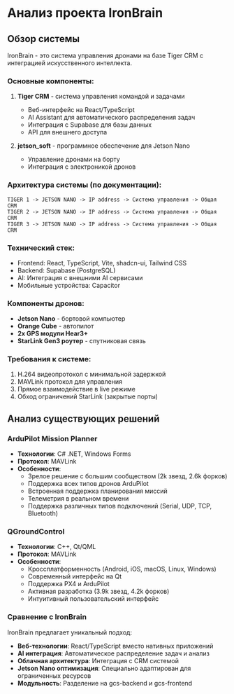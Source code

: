 # Анализ проекта IronBrain

## Обзор системы

IronBrain - это система управления дронами на базе Tiger CRM с интеграцией искусственного интеллекта.

### Основные компоненты:

1. **Tiger CRM** - система управления командой и задачами
   - Веб-интерфейс на React/TypeScript
   - AI Assistant для автоматического распределения задач
   - Интеграция с Supabase для базы данных
   - API для внешнего доступа

2. **jetson_soft** - программное обеспечение для Jetson Nano
   - Управление дронами на борту
   - Интеграция с электроникой дронов

### Архитектура системы (по документации):

```
TIGER 1 -> JETSON NANO -> IP address -> Система управления -> Общая CRM
TIGER 2 -> JETSON NANO -> IP address -> Система управления -> Общая CRM  
TIGER 3 -> JETSON NANO -> IP address -> Система управления -> Общая CRM
```

### Технический стек:
- Frontend: React, TypeScript, Vite, shadcn-ui, Tailwind CSS
- Backend: Supabase (PostgreSQL)
- AI: Интеграция с внешними AI сервисами
- Мобильные устройства: Capacitor

### Компоненты дронов:
- **Jetson Nano** - бортовой компьютер
- **Orange Cube** - автопилот
- **2x GPS модули Hear3+**
- **StarLink Gen3 роутер** - спутниковая связь

### Требования к системе:
1. H.264 видеопротокол с минимальной задержкой
2. MAVLink протокол для управления
3. Прямое взаимодействие в live режиме
4. Обход ограничений StarLink (закрытые порты)



## Анализ существующих решений

### ArduPilot Mission Planner
- **Технологии**: C# .NET, Windows Forms
- **Протокол**: MAVLink
- **Особенности**: 
  - Зрелое решение с большим сообществом (2k звезд, 2.6k форков)
  - Поддержка всех типов дронов ArduPilot
  - Встроенная поддержка планирования миссий
  - Телеметрия в реальном времени
  - Поддержка различных типов подключений (Serial, UDP, TCP, Bluetooth)

### QGroundControl
- **Технологии**: C++, Qt/QML
- **Протокол**: MAVLink
- **Особенности**:
  - Кроссплатформенность (Android, iOS, macOS, Linux, Windows)
  - Современный интерфейс на Qt
  - Поддержка PX4 и ArduPilot
  - Активная разработка (3.9k звезд, 4.2k форков)
  - Интуитивный пользовательский интерфейс

### Сравнение с IronBrain
IronBrain предлагает уникальный подход:
- **Веб-технологии**: React/TypeScript вместо нативных приложений
- **AI интеграция**: Автоматическое распределение задач и анализ
- **Облачная архитектура**: Интеграция с CRM системой
- **Jetson Nano оптимизация**: Специально адаптирован для ограниченных ресурсов
- **Модульность**: Разделение на gcs-backend и gcs-frontend

